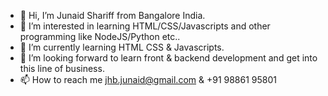 - 👋 Hi, I’m Junaid Shariff from Bangalore India. 
- 👀 I’m interested in learning HTML/CSS/Javascripts and other programming like NodeJS/Python etc..
- 🌱 I’m currently learning HTML CSS & Javascripts.
- 💞️ I’m looking forward to learn front & backend development and get into this line of business.
- 📫 How to reach me jhb.junaid@gmail.com & +91 98861 95801

<!---
jhb-junaid/Junaid Shariff is a ✨ special ✨ repository because its `README.md` (this file) appears on your GitHub profile.
You can click the Preview link to take a look at your changes.
--->
